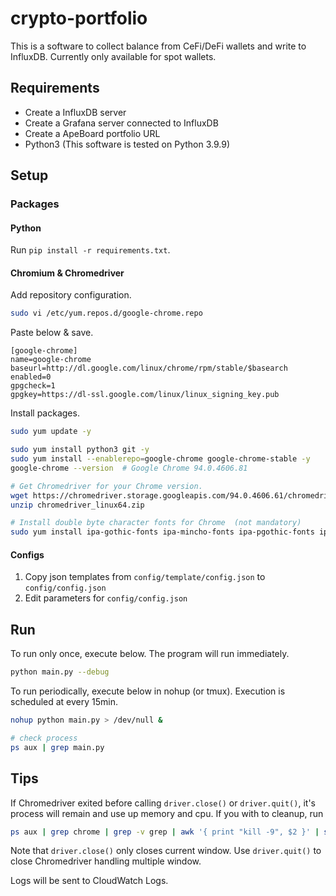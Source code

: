 # crypto-portfolio

This is a software to collect balance from CeFi/DeFi wallets and write to InfluxDB. Currently only available for spot wallets. 

## Requirements

- Create a InfluxDB server
- Create a Grafana server connected to InfluxDB
- Create a ApeBoard portfolio URL
- Python3 (This software is tested on Python 3.9.9)

## Setup

### Packages

#### Python

Run `pip install -r requirements.txt`.

#### Chromium & Chromedriver

Add repository configuration.

```bash
sudo vi /etc/yum.repos.d/google-chrome.repo
```

Paste below & save.

```repo
[google-chrome]
name=google-chrome
baseurl=http://dl.google.com/linux/chrome/rpm/stable/$basearch
enabled=0
gpgcheck=1
gpgkey=https://dl-ssl.google.com/linux/linux_signing_key.pub
```

Install packages.

```bash
sudo yum update -y

sudo yum install python3 git -y
sudo yum install --enablerepo=google-chrome google-chrome-stable -y
google-chrome --version  # Google Chrome 94.0.4606.81

# Get Chromedriver for your Chrome version.
wget https://chromedriver.storage.googleapis.com/94.0.4606.61/chromedriver_linux64.zip
unzip chromedriver_linux64.zip

# Install double byte character fonts for Chrome  (not mandatory)
sudo yum install ipa-gothic-fonts ipa-mincho-fonts ipa-pgothic-fonts ipa-pmincho-fonts -y
```

#### Configs

1. Copy json templates from `config/template/config.json` to `config/config.json`
2. Edit parameters for `config/config.json`

## Run

To run only once, execute below. The program will run immediately. 

```bash
python main.py --debug
```

To run periodically, execute below in nohup (or tmux). Execution is scheduled at every 15min.

```bash
nohup python main.py > /dev/null &

# check process
ps aux | grep main.py
```

## Tips

If Chromedriver exited before calling `driver.close()` or `driver.quit()`, it's process will remain and use up memory and cpu. If you with to cleanup, run

```bash
ps aux | grep chrome | grep -v grep | awk '{ print "kill -9", $2 }' | sh
```

Note that `driver.close()` only closes current window. Use `driver.quit()` to close Chromedriver handling multiple window.

Logs will be sent to CloudWatch Logs. 
